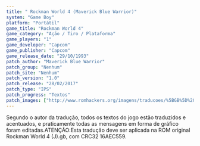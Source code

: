 ```yaml
---
title: " Rockman World 4 (Maverick Blue Warrior)"
system: "Game Boy"
platform: "Portátil"
game_title: "Rockman World 4"
game_category: "Ação / Tiro / Plataforma"
game_players: "1"
game_developer: "Capcom"
game_publisher: "Capcom"
game_release_date: "29/10/1993"
patch_author: "Maverick Blue Warrior"
patch_group: "Nenhum"
patch_site: "Nenhum"
patch_version: "1.0"
patch_release: "28/02/2017"
patch_type: "IPS"
patch_progress: "Textos"
patch_images: ["http://www.romhackers.org/imagens/traducoes/%5BGB%5D%20Rockman%20World%204%20-%20Maverick%20Blue%20Warrior%20-%201.png","http://www.romhackers.org/imagens/traducoes/%5BGB%5D%20Rockman%20World%204%20-%20Maverick%20Blue%20Warrior%20-%202.png","http://www.romhackers.org/imagens/traducoes/%5BGB%5D%20Rockman%20World%204%20-%20Maverick%20Blue%20Warrior%20-%203.png"]
---
```

Segundo o autor da tradução, todos os textos do jogo estão traduzidos e acentuados, e praticamente todas as mensagens em forma de gráfico foram editadas.ATENÇÃO:Esta tradução deve ser aplicada na ROM original Rockman World 4 (J).gb, com CRC32 16AEC559.
